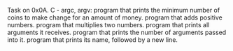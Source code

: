Task on 0x0A. C - argc, argv:
program that prints the minimum number of coins to make change for an amount of money.
program that adds positive numbers.
program that multiplies two numbers.
program that prints all arguments it receives.
program that prints the number of arguments passed into it.
program that prints its name, followed by a new line.
